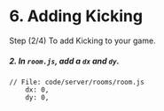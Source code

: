 # 6. Adding Kicking

Step (2/4) To add Kicking to your game. 

##### 2. In `room.js`, add a `dx` and `dy`.

```
// File: code/server/rooms/room.js
	dx: 0,
	dy: 0,
```
